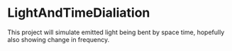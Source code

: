 # LightAndTimeDialiation
This project will simulate emitted light being bent by space time, hopefully also showing change in frequency.

